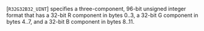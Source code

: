 [`R32G32B32_UINT`] specifies a three-component, 96-bit
unsigned integer format that has a 32-bit R component in bytes 0..3, a
32-bit G component in bytes 4..7, and a 32-bit B component in bytes
8..11.